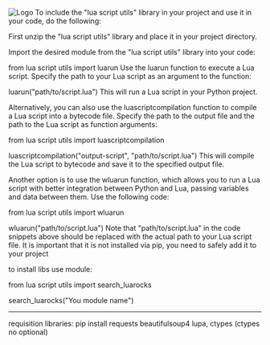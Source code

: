 ![Logo](https://i.ibb.co/GMxDGLf/logo.png)
To include the "lua script utils" library in your project and use it in your code, do the following:

First unzip the "lua script utils" library and place it in your project directory.

Import the desired module from the "lua script utils" library into your code:

from lua script utils import luarun Use the luarun function to execute a Lua script. Specify the path to your Lua script as an argument to the function:

luarun("path/to/script.lua") This will run a Lua script in your Python project.

Alternatively, you can also use the luascriptcompilation function to compile a Lua script into a bytecode file. Specify the path to the output file and the path to the Lua script as function arguments:

from lua script utils import luascriptcompilation

luascriptcompilation("output-script", "path/to/script.lua") This will compile the Lua script to bytecode and save it to the specified output file.

Another option is to use the wluarun function, which allows you to run a Lua script with better integration between Python and Lua, passing variables and data between them. Use the following code:

from lua script utils import wluarun

wluarun("path/to/script.lua") Note that "path/to/script.lua" in the code snippets above should be replaced with the actual path to your Lua script file. It is important that it is not installed via pip, you need to safely add it to your project

to install libs use module:

from lua script utils import search_luarocks

search_luarocks("You module name")


---------------------------------------------------------------------------------------------------
requisition libraries:
pip install requests beautifulsoup4 lupa, ctypes  (ctypes no optional)
